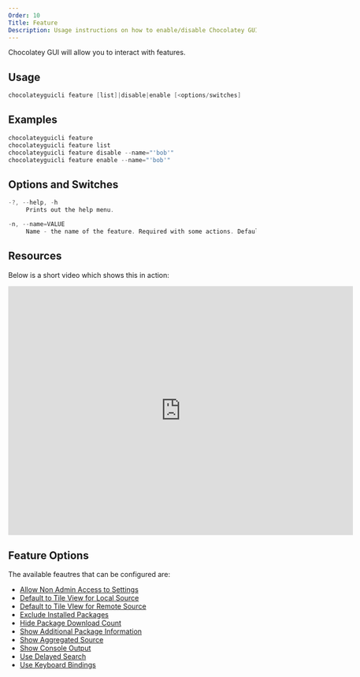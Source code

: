 ```yaml
---
Order: 10
Title: Feature
Description: Usage instructions on how to enable/disable Chocolatey GUI features
---
```


Chocolatey GUI will allow you to interact with features.

## Usage

```powershell
chocolateyguicli feature [list]|disable|enable [<options/switches]
```

## Examples

```powershell
chocolateyguicli feature
chocolateyguicli feature list
chocolateyguicli feature disable --name="'bob'"
chocolateyguicli feature enable --name="'bob'"
```

## Options and Switches

```powershell
-?, --help, -h
     Prints out the help menu.

-n, --name=VALUE
     Name - the name of the feature. Required with some actions. Defaults to empty.
```

## Resources

Below is a short video which shows this in action:

<iframe width="700" height="506" src="https://www.youtube.com/embed/_AkDNQFoCtc" frameborder="0" allow="autoplay; encrypted-media" allowfullscreen></iframe>

## Feature Options

The available feautres that can be configured are:

* [Allow Non Admin Access to Settings](../configuration/feature/AllowNonAdminAccessToSettings)
* [Default to Tile View for Local Source](../configuration/feature/DefaultToTileViewForLocalSource)
* [Default to Tile VIew for Remote Source](../configuration/feature/DefaultToTileViewForRemoteSource)
* [Exclude Installed Packages](../configuration/feature/ExcludeInstalledPackages)
* [Hide Package Download Count](../configuration/feature/HidePackageDownloadCount)
* [Show Additional Package Information](../configuration/feature/ShowAdditionalPackageInformation)
* [Show Aggregated Source](../configuration/feature/ShowAggregatedSourceView)
* [Show Console Output](../configuration/feature/ShowConsoleOutput)
* [Use Delayed Search](../configuration/feature/UseDelayedSearch)
* [Use Keyboard Bindings](../configuration/feature/UseKeyboardBindings)